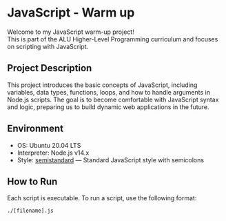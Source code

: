 # JavaScript - Warm up

Welcome to my JavaScript warm-up project!  
This is part of the ALU Higher-Level Programming curriculum and focuses on scripting with JavaScript.

## Project Description

This project introduces the basic concepts of JavaScript, including variables, data types, functions, loops, and how to handle arguments in Node.js scripts. The goal is to become comfortable with JavaScript syntax and logic, preparing us to build dynamic web applications in the future.

## Environment

- OS: Ubuntu 20.04 LTS
- Interpreter: Node.js v14.x
- Style: [semistandard](https://github.com/standard/semistandard) — Standard JavaScript style with semicolons

## How to Run

Each script is executable. To run a script, use the following format:

```bash
./[filename].js
```
